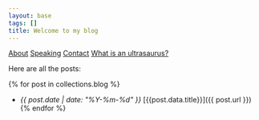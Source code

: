 ```yaml
---
layout: base
tags: []
title: Welcome to my blog
---
```


[About](/about) [Speaking](/speaking) [Contact](/contact) [What is an ultrasaurus?](/ultrasaurus)

Here are all the posts:

{% for post in collections.blog %}
* *{{ post.date | date: "%Y-%m-%d" }}* [{{post.data.title}}]({{ post.url }})
{% endfor %}